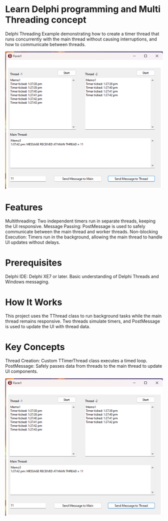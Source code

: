 
# Learn Delphi programming and Multi Threading concept
Delphi Threading Example demonstrating how to create a timer thread that runs concurrently with the main thread without causing interruptions, and how to communicate between threads.

![Screenshot_1](https://github.com/raghunathbhandari/LearnDelphi/blob/main/Threading1.png)


# Features
Multithreading: Two independent timers run in separate threads, keeping the UI responsive.
Message Passing: PostMessage is used to safely communicate between the main thread and worker threads.
Non-blocking Execution: Timers run in the background, allowing the main thread to handle UI updates without delays.

# Prerequisites
Delphi IDE: Delphi XE7 or later.
Basic understanding of Delphi Threads and Windows messaging.

# How It Works
This project uses the TThread class to run background tasks while the main thread remains responsive. Two threads simulate timers, and PostMessage is used to update the UI with thread data.

# Key Concepts
Thread Creation: Custom TTimerThread class executes a timed loop.
PostMessage: Safely passes data from threads to the main thread to update UI components.


![Screenshot_1](https://github.com/raghunathbhandari/LearnDelphi/blob/main/Threading1.png)

